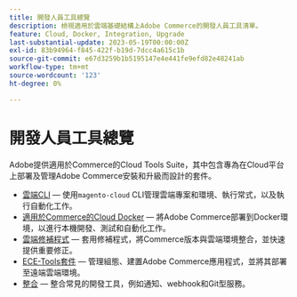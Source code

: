 ```yaml
---
title: 開發人員工具總覽
description: 檢視適用於雲端基礎結構上Adobe Commerce的開發人員工具清單。
feature: Cloud, Docker, Integration, Upgrade
last-substantial-update: 2023-05-19T00:00:00Z
exl-id: 83b94964-f845-422f-b19d-7dcc4a615c1b
source-git-commit: e67d3259b1b5195147e4e441fe9efd82e48241ab
workflow-type: tm+mt
source-wordcount: '123'
ht-degree: 0%

---
```


# 開發人員工具總覽

Adobe提供適用於Commerce的Cloud Tools Suite，其中包含專為在Cloud平台上部署及管理Adobe Commerce安裝和升級而設計的套件。

- [雲端CLI](cloud-cli-overview.md) — 使用`magento-cloud` CLI管理雲端專案和環境、執行常式，以及執行自動化工作。
- [適用於Commerce的Cloud Docker](cloud-docker.md) — 將Adobe Commerce部署到Docker環境，以進行本機開發、測試和自動化工作。
- [雲端修補程式](../development/apply-patches.md) — 套用修補程式，將Commerce版本與雲端環境整合，並快速提供重要修正。
- [ECE-Tools套件](package-overview.md) — 管理組態、建置Adobe Commerce應用程式，並將其部署至遠端雲端環境。
- [整合](../integrations/overview.md) — 整合常見的開發工具，例如通知、webhook和Git型服務。
